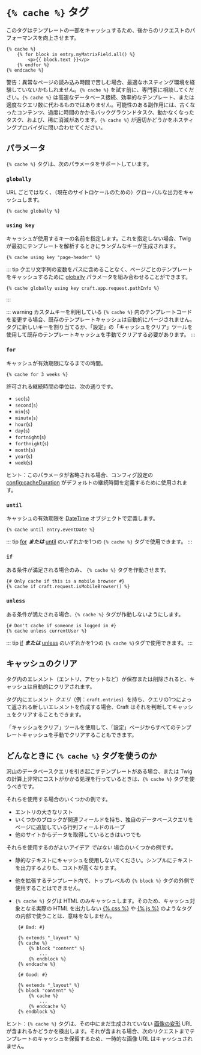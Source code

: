 # `{% cache %}` タグ

このタグはテンプレートの一部をキャッシュするため、後からのリクエストのパフォーマンスを向上させます。

```twig
{% cache %}
    {% for block in entry.myMatrixField.all() %}
        <p>{{ block.text }}</p>
    {% endfor %}
{% endcache %}
```

警告：異常なページの読み込み時間で苦しむ場合、最適なホスティング環境を経験していないかもしれません。`{% cache %}` を試す前に、専門家に相談してください。`{% cache %}` は高速なデータベース接続、効率的なテンプレート、または適度なクエリ数に代わるものではありません。可能性のある副作用には、古くなったコンテンツ、過度に時間のかかるバックグラウンドタスク、動かなくなったタスク、および、稀に消滅があります。`{% cache %}` が適切かどうかをホスティングプロバイダに問い合わせてください。

## パラメータ

`{% cache %}` タグは、次のパラメータをサポートしています。

### `globally`

URL ごとではなく、（現在のサイトロケールのための）グローバルな出力をキャッシュします。

```twig
{% cache globally %}
```

### `using key`

キャッシュが使用するキーの名前を指定します。これを指定しない場合、Twig が最初にテンプレートを解析するときにランダムなキーが生成されます。

```twig
{% cache using key "page-header" %}
```

::: tip
クエリ文字列の変数をパスに含めることなく、ページごとのテンプレートをキャッシュするために [globally](#globally) パラメータを組み合わせることができます。

```twig
{% cache globally using key craft.app.request.pathInfo %}
```

:::

::: warning
カスタムキーを利用している `{% cache %}` 内のテンプレートコードを変更する場合、既存のテンプレートキャッシュは自動的にパージされません。タグに新しいキーを割り当てるか、「設定」の「キャッシュをクリア」ツールを使用して既存のテンプレートキャッシュを手動でクリアする必要があります。
:::

### `for`

キャッシュが有効期限になるまでの時間。

```twig
{% cache for 3 weeks %}
```

許可される継続時間の単位は、次の通りです。

- `sec`(`s`)
- `second`(`s`)
- `min`(`s`)
- `minute`(`s`)
- `hour`(`s`)
- `day`(`s`)
- `fortnight`(`s`)
- `forthnight`(`s`)
- `month`(`s`)
- `year`(`s`)
- `week`(`s`)

ヒント：このパラメータが省略される場合、コンフィグ設定の <config:cacheDuration> がデフォルトの継続時間を定義するために使用されます。

### `until`

キャッシュの有効期限を [DateTime](http://php.net/manual/en/class.datetime.php) オブジェクトで定義します。

```twig
{% cache until entry.eventDate %}
```

::: tip
[for](#for)  **_または_** [ until](#until) のいずれかを1つの `{% cache %}` タグで使用できます。
:::

### `if`

ある条件が満足される場合のみ、 `{% cache %}` タグを作動させます。

```twig
{# Only cache if this is a mobile browser #}
{% cache if craft.request.isMobileBrowser() %}
```

### `unless`

ある条件が満たされる場合、`{% cache %}` タグが作動しないようにします。

```twig
{# Don't cache if someone is logged in #}
{% cache unless currentUser %}
```

::: tip
[if](#if)  **_または_** [ unless](#unless) のいずれかを1つの `{% cache %}`タグで使用できます。
:::

## キャッシュのクリア

タグ内のエレメント（エントリ、アセットなど）が保存または削除されると、キャッシュは自動的にクリアされます。

タグ内にエレメント _クエリ_（例：`craft.entries`）を持ち、クエリの1つによって返される新しいエレメントを作成する場合、Craft はそれを判断してキャッシュをクリアすることもできます。

「キャッシュをクリア」ツールを使用して、「設定」ページからすべてのテンプレートキャッシュを手動でクリアすることもできます。

## どんなときに `{% cache %}` タグを使うのか

沢山のデータベースクエリを引き起こすテンプレートがある場合、または Twig の計算上非常にコストがかかる処理を行っているときは、`{% cache %}` タグを使うべきです。

それらを使用する場合のいくつかの例です。

* エントリの大きなリスト
* いくつかのブロックが関連フィールドを持ち、独自のデータベースクエリをページに追加している行列フィールドのループ
* 他のサイトからデータを取得しているときはいつでも

それらを使用するのがよいアイデア _ではない_ 場合のいくつかの例です。

* 静的なテキストにキャッシュを使用しないでください。シンプルにテキストを出力するよりも、コストが高くなります。

* 他を拡張するテンプレート内で、トップレベルの `{% block %}` タグの外側で使用することはできません。

* `{% cache %}` タグは HTML のみキャッシュします。そのため、キャッシュ対象となる実際の HTML を出力しない [{% css %}](css.md) や [{% js %}](js.md) のようなタグの内部で使うことは、意味をなしません。

   ```twig
    {# Bad: #}

    {% extends "_layout" %}
    {% cache %}
        {% block "content" %}
            ...
        {% endblock %}
    {% endcache %}
    
    {# Good: #}
    
    {% extends "_layout" %}
    {% block "content" %}
        {% cache %}
            ...
        {% endcache %}
    {% endblock %}
   ```

ヒント：`{% cache %}` タグは、その中にまだ生成されていない [画像の変形](../../image-transforms.md) URL が含まれるかどうかを検出します。それが含まれる場合、次のリクエストまでテンプレートのキャッシュを保留するため、一時的な画像 URL はキャッシュされません。

